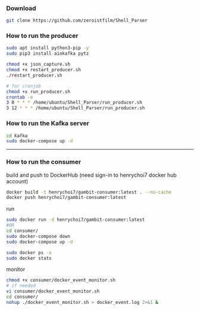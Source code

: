 ### Download
```bash
git clone https://github.com/zeroistfilm/Shell_Parser
```

### How to run the producer
```bash
sudo apt install python3-pip -y
sudo pip3 install aiokafka pytz

chmod +x json_capture.sh
chmod +x restart_producer.sh
./restart_producer.sh

# for cronjob
chmod +x run_producer.sh
crontab -e
3 0 * * * /home/ubuntu/Shell_Parser/run_producer.sh
3 12 * * * /home/ubuntu/Shell_Parser/run_producer.sh
```

### How to run the Kafka server
```bash
cd kafka
sudo docker-compose up -d
```

---
### How to run the consumer
build and push to DockerHub (need sign-in to henrychoi7 docker hub account)
```bash
docker build -t henrychoi7/gambit-consumer:latest . --no-cache
docker push henrychoi7/gambit-consumer:latest
```

run
```bash
sudo docker run -d henrychoi7/gambit-consumer:latest
#OR
cd consumer/
sudo docker-compose down
sudo docker-compose up -d

sudo docker ps -a
sudo docker stats
```

monitor
```bash
chmod +x consumer/docker_event_monitor.sh
# if needed
vi consumer/docker_event_monitor.sh
cd consumer/
nohup ./docker_event_monitor.sh > docker_event.log 2>&1 &
```